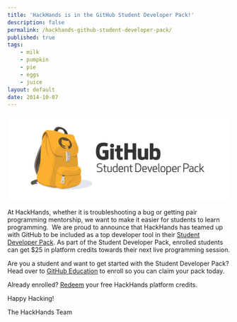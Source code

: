 ```yaml
---
title: 'HackHands is in the GitHub Student Developer Pack!'
description: false
permalink: /hackhands-github-student-developer-pack/
published: true
tags:
    - milk
    - pumpkin
    - pie
    - eggs
    - juice
layout: default
date: 2014-10-07
---
```


![Github](assets/github.png)

At HackHands, whether it is troubleshooting a bug or getting pair programming mentorship, we want to make it easier for students to learn programming.  We are proud to announce that HackHands has teamed up with GitHub to be included as a top developer tool in their [Student Developer Pack](https://education.github.com/pack). As part of the Student Developer Pack, enrolled students can get $25 in platform credits towards their next live programming session.

Are you a student and want to get started with the Student Developer Pack? Head over to [GitHub Education](https://education.github.com/pack) to enroll so you can claim your pack today.

Already enrolled? [Redeem](http://hackhands.com/education) your free HackHands platform credits.

Happy Hacking!

The HackHands Team
